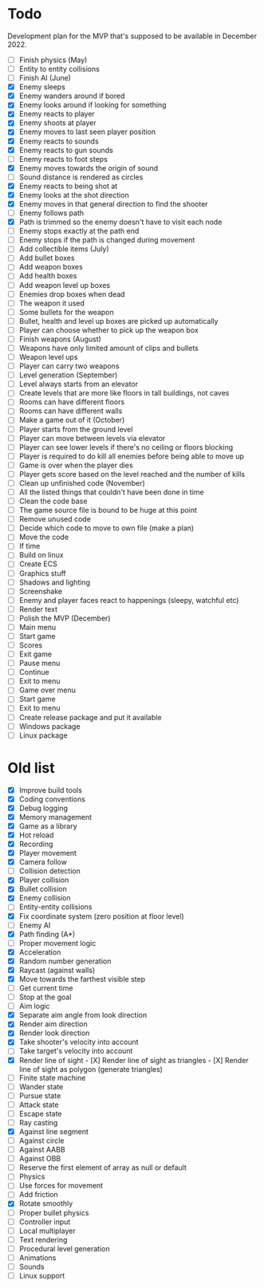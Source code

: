 # Todo

Development plan for the MVP that's supposed to be available in December 2022.

- [ ] Finish physics (May)
 - [ ] Entity to entity collisions
- [ ] Finish AI (June)
 - [X] Enemy sleeps
 - [X] Enemy wanders around if bored
 - [X] Enemy looks around if looking for something
 - [X] Enemy reacts to player
  - [X] Enemy shoots at player
  - [X] Enemy moves to last seen player position
 - [X] Enemy reacts to sounds
  - [X] Enemy reacts to gun sounds
  - [ ] Enemy reacts to foot steps
  - [X] Enemy moves towards the origin of sound
  - [ ] Sound distance is rendered as circles
 - [X] Enemy reacts to being shot at
  - [X] Enemy looks at the shot direction
  - [X] Enemy moves in that general direction to find the shooter
 - [ ] Enemy follows path
  - [X] Path is trimmed so the enemy doesn't have to visit each node
  - [ ] Enemy stops exactly at the path end
  - [ ] Enemy stops if the path is changed during movement
- [ ] Add collectible items (July)
 - [ ] Add bullet boxes
 - [ ] Add weapon boxes
 - [ ] Add health boxes
 - [ ] Add weapon level up boxes
 - [ ] Enemies drop boxes when dead
  - [ ] The weapon it used
  - [ ] Some bullets for the weapon
 - [ ] Bullet, health and level up boxes are picked up automatically
 - [ ] Player can choose whether to pick up the weapon box
- [ ] Finish weapons (August)
 - [ ] Weapons have only limited amount of clips and bullets
 - [ ] Weapon level ups
 - [ ] Player can carry two weapons
- [ ] Level generation (September)
 - [ ] Level always starts from an elevator
 - [ ] Create levels that are more like floors in tall buildings, not caves
 - [ ] Rooms can have different floors
 - [ ] Rooms can have different walls
- [ ] Make a game out of it (October)
 - [ ] Player starts from the ground level
 - [ ] Player can move between levels via elevator
 - [ ] Player can see lower levels if there's no ceiling or floors blocking
 - [ ] Player is required to do kill all enemies before being able to move up
 - [ ] Game is over when the player dies
 - [ ] Player gets score based on the level reached and the number of kills
- [ ] Clean up unfinished code (November)
 - [ ] All the listed things that couldn't have been done in time
 - [ ] Clean the code base
  - [ ] The game source file is bound to be huge at this point
   - [ ] Remove unused code
   - [ ] Decide which code to move to own file (make a plan)
   - [ ] Move the code
 - [ ] If time
  - [ ] Build on linux
  - [ ] Create ECS
  - [ ] Graphics stuff
   - [ ] Shadows and lighting
   - [ ] Screenshake
   - [ ] Enemy and player faces react to happenings (sleepy, watchful etc)
   - [ ] Render text
- [ ] Polish the MVP (December)
 - [ ] Main menu
  - [ ] Start game
  - [ ] Scores
  - [ ] Exit game
 - [ ] Pause menu
  - [ ] Continue
  - [ ] Exit to menu
 - [ ] Game over menu
  - [ ] Start game
  - [ ] Exit to menu
 - [ ] Create release package and put it available
  - [ ] Windows package
  - [ ] Linux package

# Old list

 - [X] Improve build tools
 - [X] Coding conventions
 - [X] Debug logging 
 - [X] Memory management
 - [X] Game as a library
 - [X] Hot reload
 - [X] Recording
 - [X] Player movement
 - [X] Camera follow
 - [ ] Collision detection
  - [X] Player collision
  - [X] Bullet collision
  - [X] Enemy collision
  - [ ] Entity-entity collisions
 - [X] Fix coordinate system (zero position at floor level)
 - [ ] Enemy AI
  - [X] Path finding (A*)
  - [ ] Proper movement logic
   - [X] Acceleration
   - [X] Random number generation
   - [X] Raycast (against walls)
   - [X] Move towards the farthest visible step
   - [ ] Get current time
   - [ ] Stop at the goal
  - [ ] Aim logic
   - [X] Separate aim angle from look direction
   - [X] Render aim direction
   - [X] Render look direction
   - [X] Take shooter's velocity into account
   - [ ] Take target's velocity into account
   - [X] Render line of sight
    - [X] Render line of sight as triangles
    - [X] Render line of sight as polygon (generate triangles)
  - [ ] Finite state machine
   - [ ] Wander state
   - [ ] Pursue state
   - [ ] Attack state
   - [ ] Escape state
 - [ ] Ray casting
  - [X] Against line segment
  - [ ] Against circle
  - [ ] Against AABB
  - [ ] Against OBB
 - [ ] Reserve the first element of array as null or default 
 - [ ] Physics
  - [ ] Use forces for movement
  - [ ] Add friction
  - [X] Rotate smoothly
  - [ ] Proper bullet physics
 - [ ] Controller input
 - [ ] Local multiplayer
 - [ ] Text rendering
 - [ ] Procedural level generation
 - [ ] Animations
 - [ ] Sounds
 - [ ] Linux support

